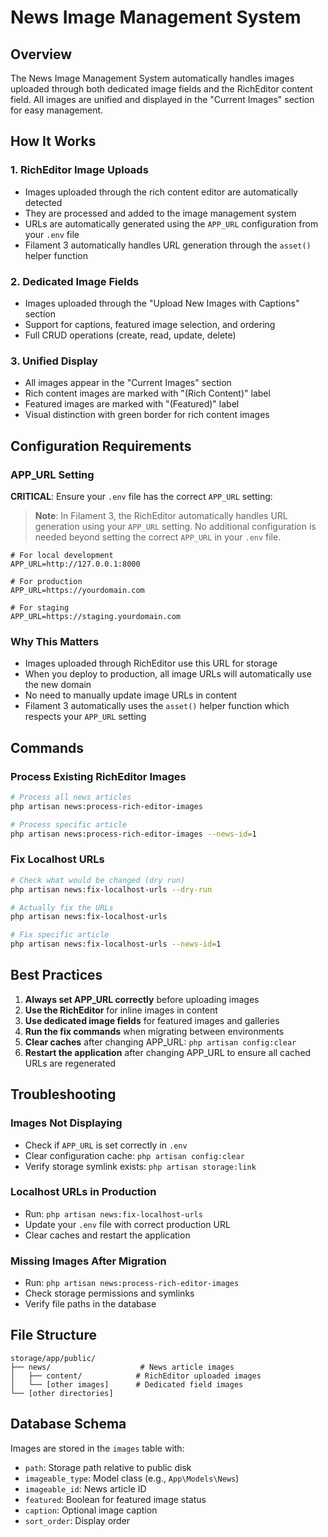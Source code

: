 # News Image Management System

## Overview

The News Image Management System automatically handles images uploaded through both dedicated image fields and the RichEditor content field. All images are unified and displayed in the "Current Images" section for easy management.

## How It Works

### 1. RichEditor Image Uploads

-   Images uploaded through the rich content editor are automatically detected
-   They are processed and added to the image management system
-   URLs are automatically generated using the `APP_URL` configuration from your `.env` file
-   Filament 3 automatically handles URL generation through the `asset()` helper function

### 2. Dedicated Image Fields

-   Images uploaded through the "Upload New Images with Captions" section
-   Support for captions, featured image selection, and ordering
-   Full CRUD operations (create, read, update, delete)

### 3. Unified Display

-   All images appear in the "Current Images" section
-   Rich content images are marked with "(Rich Content)" label
-   Featured images are marked with "(Featured)" label
-   Visual distinction with green border for rich content images

## Configuration Requirements

### APP_URL Setting

**CRITICAL**: Ensure your `.env` file has the correct `APP_URL` setting:

> **Note**: In Filament 3, the RichEditor automatically handles URL generation using your `APP_URL` setting. No additional configuration is needed beyond setting the correct `APP_URL` in your `.env` file.

```env
# For local development
APP_URL=http://127.0.0.1:8000

# For production
APP_URL=https://yourdomain.com

# For staging
APP_URL=https://staging.yourdomain.com
```

### Why This Matters

-   Images uploaded through RichEditor use this URL for storage
-   When you deploy to production, all image URLs will automatically use the new domain
-   No need to manually update image URLs in content
-   Filament 3 automatically uses the `asset()` helper function which respects your `APP_URL` setting

## Commands

### Process Existing RichEditor Images

```bash
# Process all news articles
php artisan news:process-rich-editor-images

# Process specific article
php artisan news:process-rich-editor-images --news-id=1
```

### Fix Localhost URLs

```bash
# Check what would be changed (dry run)
php artisan news:fix-localhost-urls --dry-run

# Actually fix the URLs
php artisan news:fix-localhost-urls

# Fix specific article
php artisan news:fix-localhost-urls --news-id=1
```

## Best Practices

1. **Always set APP_URL correctly** before uploading images
2. **Use the RichEditor** for inline images in content
3. **Use dedicated image fields** for featured images and galleries
4. **Run the fix commands** when migrating between environments
5. **Clear caches** after changing APP_URL: `php artisan config:clear`
6. **Restart the application** after changing APP_URL to ensure all cached URLs are regenerated

## Troubleshooting

### Images Not Displaying

-   Check if `APP_URL` is set correctly in `.env`
-   Clear configuration cache: `php artisan config:clear`
-   Verify storage symlink exists: `php artisan storage:link`

### Localhost URLs in Production

-   Run: `php artisan news:fix-localhost-urls`
-   Update your `.env` file with correct production URL
-   Clear caches and restart the application

### Missing Images After Migration

-   Run: `php artisan news:process-rich-editor-images`
-   Check storage permissions and symlinks
-   Verify file paths in the database

## File Structure

```
storage/app/public/
├── news/                    # News article images
│   ├── content/            # RichEditor uploaded images
│   └── [other images]      # Dedicated field images
└── [other directories]
```

## Database Schema

Images are stored in the `images` table with:

-   `path`: Storage path relative to public disk
-   `imageable_type`: Model class (e.g., `App\Models\News`)
-   `imageable_id`: News article ID
-   `featured`: Boolean for featured image status
-   `caption`: Optional image caption
-   `sort_order`: Display order
